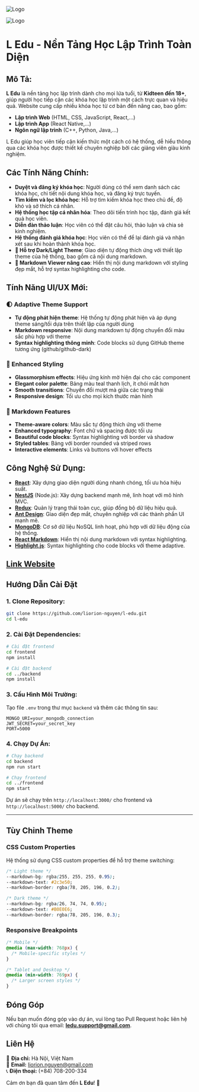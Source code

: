 ![Logo](./public/images/auth/logo.png)

![Logo](./public/assets/logo.png)

# L Edu - Nền Tảng Học Lập Trình Toàn Diện

## Mô Tả:

**L Edu** là nền tảng học lập trình dành cho mọi lứa tuổi, từ **Kidteen đến 18+**, giúp người học tiếp cận các khóa học lập trình một cách trực quan và hiệu quả. Website cung cấp nhiều khóa học từ cơ bản đến nâng cao, bao gồm:

- **Lập trình Web** (HTML, CSS, JavaScript, React,...)
- **Lập trình App** (React Native,...)
- **Ngôn ngữ lập trình** (C++, Python, Java,...)

L Edu giúp học viên tiếp cận kiến thức một cách có hệ thống, dễ hiểu thông qua các khóa học được thiết kế chuyên nghiệp bởi các giảng viên giàu kinh nghiệm.

## **Các Tính Năng Chính:**

- **Duyệt và đăng ký khóa học**: Người dùng có thể xem danh sách các khóa học, chi tiết nội dung khóa học, và đăng ký trực tuyến.
- **Tìm kiếm và lọc khóa học**: Hỗ trợ tìm kiếm khóa học theo chủ đề, độ khó và sở thích cá nhân.
- **Hệ thống học tập cá nhân hóa**: Theo dõi tiến trình học tập, đánh giá kết quả học viên.
- **Diễn đàn thảo luận**: Học viên có thể đặt câu hỏi, thảo luận và chia sẻ kinh nghiệm.
- **Hệ thống đánh giá khóa học**: Học viên có thể để lại đánh giá và nhận xét sau khi hoàn thành khóa học.
- **🎨 Hỗ trợ Dark/Light Theme**: Giao diện tự động thích ứng với thiết lập theme của hệ thống, bao gồm cả nội dung markdown.
- **📖 Markdown Viewer nâng cao**: Hiển thị nội dung markdown với styling đẹp mắt, hỗ trợ syntax highlighting cho code.

## **Tính Năng UI/UX Mới:**

### **🌓 Adaptive Theme Support**
- **Tự động phát hiện theme**: Hệ thống tự động phát hiện và áp dụng theme sáng/tối dựa trên thiết lập của người dùng
- **Markdown responsive**: Nội dung markdown tự động chuyển đổi màu sắc phù hợp với theme
- **Syntax highlighting thông minh**: Code blocks sử dụng GitHub theme tương ứng (github/github-dark)

### **🎨 Enhanced Styling**
- **Glassmorphism effects**: Hiệu ứng kính mờ hiện đại cho các component
- **Elegant color palette**: Bảng màu teal thanh lịch, ít chói mắt hơn
- **Smooth transitions**: Chuyển đổi mượt mà giữa các trạng thái
- **Responsive design**: Tối ưu cho mọi kích thước màn hình

### **📝 Markdown Features**
- **Theme-aware colors**: Màu sắc tự động thích ứng với theme
- **Enhanced typography**: Font chữ và spacing được tối ưu
- **Beautiful code blocks**: Syntax highlighting với border và shadow
- **Styled tables**: Bảng với border rounded và striped rows
- **Interactive elements**: Links và buttons với hover effects

## **Công Nghệ Sử Dụng:**

- **[React](https://reactjs.org/)**: Xây dựng giao diện người dùng nhanh chóng, tối ưu hóa hiệu suất.
- **[NestJS](https://nestjs.com/)** (Node.js): Xây dựng backend mạnh mẽ, linh hoạt với mô hình MVC.
- **[Redux](https://redux.js.org/)**: Quản lý trạng thái toàn cục, giúp đồng bộ dữ liệu hiệu quả.
- **[Ant Design](https://ant.design/)**: Giao diện đẹp mắt, chuyên nghiệp với các thành phần UI mạnh mẽ.
- **[MongoDB](https://www.mongodb.com/)**: Cơ sở dữ liệu NoSQL linh hoạt, phù hợp với dữ liệu động của hệ thống.
- **[React Markdown](https://github.com/remarkjs/react-markdown)**: Hiển thị nội dung markdown với syntax highlighting.
- **[Highlight.js](https://highlightjs.org/)**: Syntax highlighting cho code blocks với theme adaptive.

## **[Link Website](https://l-edu.vercel.app/)**

## **Hướng Dẫn Cài Đặt**

### **1. Clone Repository:**
```bash
git clone https://github.com/liorion-nguyen/l-edu.git
cd l-edu
```

### **2. Cài Đặt Dependencies:**
```bash
# Cài đặt frontend
cd frontend
npm install

# Cài đặt backend
cd ../backend
npm install
```

### **3. Cấu Hình Môi Trường:**
Tạo file `.env` trong thư mục `backend` và thêm các thông tin sau:
```env
MONGO_URI=your_mongodb_connection
JWT_SECRET=your_secret_key
PORT=5000
```

### **4. Chạy Dự Án:**
```bash
# Chạy backend
cd backend
npm run start

# Chạy frontend
cd ../frontend
npm start
```

Dự án sẽ chạy trên `http://localhost:3000/` cho frontend và `http://localhost:5000/` cho backend.

---

## **Tùy Chỉnh Theme**

### **CSS Custom Properties**
Hệ thống sử dụng CSS custom properties để hỗ trợ theme switching:

```css
/* Light theme */
--markdown-bg: rgba(255, 255, 255, 0.95);
--markdown-text: #2c3e50;
--markdown-border: rgba(78, 205, 196, 0.2);

/* Dark theme */
--markdown-bg: rgba(26, 74, 74, 0.95);
--markdown-text: #B0E0E6;
--markdown-border: rgba(78, 205, 196, 0.3);
```

### **Responsive Breakpoints**
```css
/* Mobile */
@media (max-width: 768px) {
  /* Mobile-specific styles */
}

/* Tablet and Desktop */
@media (min-width: 769px) {
  /* Larger screen styles */
}
```

## **Đóng Góp**
Nếu bạn muốn đóng góp vào dự án, vui lòng tạo Pull Request hoặc liên hệ với chúng tôi qua email: **ledu.support@gmail.com**.

## **Liên Hệ**
📍 **Địa chỉ:** Hà Nội, Việt Nam  
📧 **Email:** liorion.nguyen@gmail.com  
📞 **Điện thoại:** (+84) 708-200-334

Cảm ơn bạn đã quan tâm đến **L Edu**! 🚀
